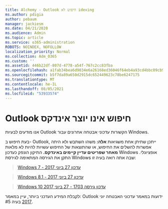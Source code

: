 ```yaml
---
title: Alchemy - Outlook חיפוש לא idexing
ms.author: pdigia
author: pebaum
manager: jackiesm
ms.date: 04/21/2020
ms.audience: Admin
ms.topic: article
ms.service: o365-administration
ROBOTS: NOINDEX, NOFOLLOW
localization_priority: Normal
ms.collection: Adm_O365
ms.custom: ''
ms.assetid: 446b22df-807d-4778-a54f-767c2cc83fba
ms.openlocfilehash: a1fab34bea6d9034e6a26168ed36046f64eb4a93cd4bbc09cb94a60c85f5585d
ms.sourcegitcommit: b5f7da89a650d2915dc652449623c78be6247175
ms.translationtype: MT
ms.contentlocale: he-IL
ms.lasthandoff: 08/05/2021
ms.locfileid: "53933574"
---
```

# <a name="outlook-search-not-indexing"></a>Outlook חיפוש אינו יוצר אינדקס

אנו מודעים לבעיות Outlook הקשורות עדכוני אבטחה אחרונים עבור Windows.
  
בעת חיפוש ב- Outlook, ייתכן שתיתן אחת משגיאות **אלה:** משהו השתבש ולא היתה אפשרות להשלים את החיפוש, או שהתוצאות של החיפוש עשויות להיות לא מלאות **מאחר שפריטים עדיין קיימים באינדקס.** התיקון הונפק כעדכון Windows אופציונלי. התקן את הגירסה המתאימה לגירסת Windows שבה אתה רואה בעיה זו: 
  
> [Windows 7 - עדכון 27 ביוני 2017](https://support.microsoft.com/topic/june-27-2017-kb4022168-preview-of-monthly-rollup-b8e847d5-3b84-367e-4dcb-cc7a25f06d40)
    
> [Windows 8.1 - עדכון 27 ביוני 2017](https://support.microsoft.com/topic/june-27-2017-kb4022720-preview-of-monthly-rollup-b98970bb-6f11-46c3-8681-a6b85d5d8eb4)
    
> [Windows 10 עדכון גירסה 1703 - 27 ביוני 2017](https://support.microsoft.com/topic/compatibility-update-for-upgrading-to-windows-10-version-1703-june-27-2017-32a45f84-19d8-2535-029c-d083b5f6765e)
    
לקבלת המידע העדכני ביותר, עיין במאמר: Outlook ידועות במאמר עדכוני האבטחה יוני [2017](https://support.office.com/article/Outlook-known-issues-in-the-June-2017-security-updates-3F6DBFFD-8505-492D-B19F-B3B89369ED9B.aspx) בעיה #5. 
  

